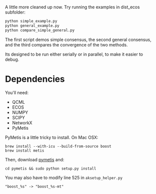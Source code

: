 A little more cleaned up now. Try running the examples in dist_ecos subfolder:

```python
python simple_example.py
python general_example.py
python compare_simple_general.py
```

The first script demos simple consensus, the second general consensus, and the third compares the convergence of the two methods.


Its designed to be run either serially or in parallel, to make it easier to debug.

Dependencies
============
You'll need:

* QCML
* ECOS
* NUMPY
* SCIPY
* NetworkX
* PyMetis

PyMetis is a little tricky to install. On Mac OSX:

	brew install --with-icu --build-from-source boost
	brew install metis

Then, download [pymetis](http://mathema.tician.de/software/pymetis) and:

	cd pymetis && sudo python setup.py install

You may also have to modify line 525 in `aksetup_helper.py`

	"boost_%s" -> "boost_%s-mt"

